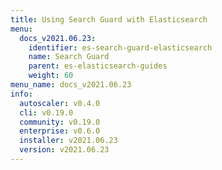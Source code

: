 ```yaml
---
title: Using Search Guard with Elasticsearch
menu:
  docs_v2021.06.23:
    identifier: es-search-guard-elasticsearch
    name: Search Guard
    parent: es-elasticsearch-guides
    weight: 60
menu_name: docs_v2021.06.23
info:
  autoscaler: v0.4.0
  cli: v0.19.0
  community: v0.19.0
  enterprise: v0.6.0
  installer: v2021.06.23
  version: v2021.06.23
---
```


